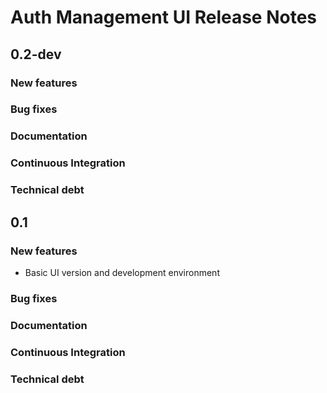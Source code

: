 # Auth Management UI Release Notes

## 0.2-dev

### New features

### Bug fixes

### Documentation

### Continuous Integration

### Technical debt

## 0.1

### New features

- Basic UI version and development environment

### Bug fixes

### Documentation

### Continuous Integration

### Technical debt
